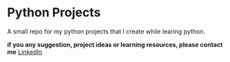 # Python Projects
A small repo for my python projects that I create while learing python.

**if you any suggestion, project ideas or learning resources, please contact me**
[LinkedIn](https://www.linkedin.com/in/hemantashta/)
